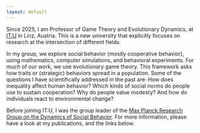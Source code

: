 ```yaml
---
layout: default
---
```


Since 2025, I am Professor of Game Theory and Evolutionary Dynamics, at [IT:U](https://it-u.at/en/) in Linz, Austria.
This is a new university that explicitly focuses on research at the intersection of different fields. 

In my group, we explore social behavior (mostly cooperative behavior), using mathematics, computer simulations, and behavioral experiments.
For much of our work, we use evolutionary game theory. 
This framework asks how traits or (strategic) behaviors spread in a population. 
Some of the questions I have scientifically addressed in the past are:
How does inequality affect human behavior? 
Which kinds of social norms do people use to sustain cooperation? 
Why do people value modesty? 
And how do individuals react to environmental change? 

Before joining IT:U, I was the group leader of the [Max Planck Research Group on the Dynamics of Social Behavior](http://web.evolbio.mpg.de/social-behaviour/).
For more information, please have a look at my publications, and the links below. 